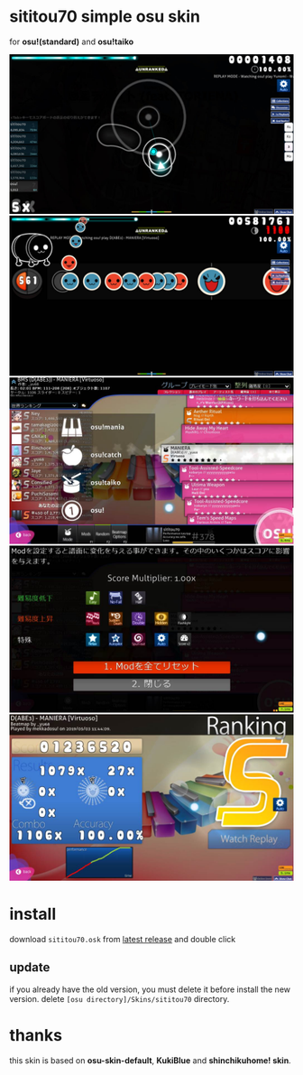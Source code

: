 # sititou70 simple osu skin
for **osu!(standard)** and **osu!taiko**

![ss01](docs/ss01.jpg)
![ss02](docs/ss02.jpg)
![ss03](docs/ss03.jpg)
![ss04](docs/ss04.jpg)
![ss05](docs/ss05.jpg)

# install
download `sititou70.osk` from [latest release](https://github.com/sititou70/sititou70-osu-skin/releases) and double click

## update
if you already have the old version, you must delete it before install the new version.
delete `[osu directory]/Skins/sititou70` directory.

# thanks
this skin is based on **osu-skin-default**, **KukiBlue** and **shinchikuhome! skin**.

